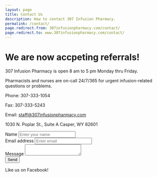 ```yaml
---
layout: page
title: Contact Us
description: How to contact 307 Infusion Pharmacy.
permalink: /contact/
page.redirect.from: 307infusionpharmacy.com/contact/
page.redirect.to: www.307infusionpharmacy.com/contact/
---
```


<h1>We are now accpeting referrals!</h1>

307 Infusion Pharmacy is open 8 am to 5 pm Monday thru Friday. 

Pharmacists and nurses are on-call 24/7/365 for urgent infusion-related questions or problems.

Phone: 307-333-1054

Fax: 307-333-5243

Email: staff@307infusionpharmacy.com

1030 N. Poplar St., Suite A
Casper, WY 82601

<form action="https://getform.io/f/422458b7-2be9-4f6f-a073-16f0fb0dfa85" method="POST" id="contact">
  <div class=namebox>
    <label for="exampleInputName" id="namelabel">Name</label>
    <input type="text" name="name" class="form-control" id="InputName" placeholder="Enter your name" required="required">
  </div> 
  <div class=emailbox>
    <label for="exampleInputEmail1" id="emaillabel" required="required">Email address</label>  
    <input type="email" name="email" class="form-control" id="InputEmail1" aria-describedby="emailHelp" placeholder="Enter email">
  </div>
  <div class=messagebox>
    <label for="textarea" id="messagelabel">Message</label>
    <textarea type="text" name="message" class="form-control" id="InputMessage"></textarea>
  </div>
  <div class="submit">
    <button type="submit" id="submitbutton">Send</button>
  </div>
</form>

Like us on Facebook!
